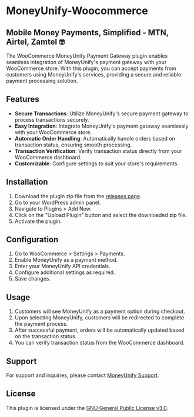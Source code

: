 # MoneyUnify-Woocommerce
## Mobile Money Payments, Simplified - MTN, Airtel, Zamtel 🤓
The WooCommerce MoneyUnify Payment Gateway plugin enables seamless integration of MoneyUnify's payment gateway with your WooCommerce store. With this plugin, you can accept payments from customers using MoneyUnify's services, providing a secure and reliable payment processing solution.

## Features

- **Secure Transactions**: Utilize MoneyUnify's secure payment gateway to process transactions securely.
- **Easy Integration**: Integrate MoneyUnify's payment gateway seamlessly with your WooCommerce store.
- **Automatic Order Handling**: Automatically handle orders based on transaction status, ensuring smooth processing.
- **Transaction Verification**: Verify transaction status directly from your WooCommerce dashboard.
- **Customizable**: Configure settings to suit your store's requirements.

## Installation

1. Download the plugin zip file from the [releases page](https://github.com/MoneyUnify/MoneyUnify-Woocommerce/releases).
2. Go to your WordPress admin panel.
3. Navigate to Plugins > Add New.
4. Click on the "Upload Plugin" button and select the downloaded zip file.
5. Activate the plugin.

## Configuration

1. Go to WooCommerce > Settings > Payments.
2. Enable MoneyUnify as a payment method.
3. Enter your MoneyUnify API credentials.
4. Configure additional settings as required.
5. Save changes.

## Usage

1. Customers will see MoneyUnify as a payment option during checkout.
2. Upon selecting MoneyUnify, customers will be redirected to complete the payment process.
3. After successful payment, orders will be automatically updated based on the transaction status.
4. You can verify transaction status from the WooCommerce dashboard.

## Support

For support and inquiries, please contact [MoneyUnify Support](https://www.moneyunify.com/support).

## License

This plugin is licensed under the [GNU General Public License v3.0](LICENSE).

